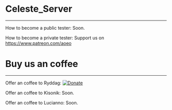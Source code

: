 # Celeste_Server
----------------------------------------------

How to become a public tester: Soon.

How to become a private tester: Support us on https://www.patreon.com/aoeo



# Buy us an coffee
----------------------------------------------

Offer an coffee to Ryddag: [![Donate](https://img.shields.io/badge/Donate-PayPal-green.svg)](https://www.paypal.com/cgi-bin/webscr?cmd=_s-xclick&hosted_button_id=UJDJK24W5VUDW)

Offer an coffee to Kisonik: Soon.

Offer an coffee to Lucianno: Soon.
